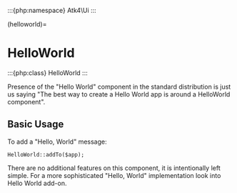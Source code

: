 :::{php:namespace} Atk4\Ui
:::

(helloworld)=

# HelloWorld

:::{php:class} HelloWorld
:::

Presence of the "Hello World" component in the standard distribution is just us saying "The best way
to create a Hello World app is around a HelloWorld component".

## Basic Usage

To add a "Hello, World" message:

```
HelloWorld::addTo($app);
```

There are no additional features on this component, it is intentionally left simple. For a more
sophisticated "Hello, World" implementation look into Hello World add-on.
